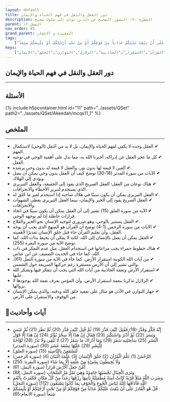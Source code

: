 ```yaml
---
layout: default
title: دور العقل والنقل في فهم الحياة والإيمان
description: الفطرة -٣- التصور الصحيح عن الدين يؤدي إلى سلوك صحيح
parent: الفصل ١٢
nav_order: 45
grand_parent: العقيدة و الاعجاز
tags: 
    ["إِنَّهُ فَكَّرَ وَقَدَّرَ (18) فَقُتِلَ كَيْفَ قَدَّرَ (19) ثُمَّ قُتِلَ كَيْفَ قَدَّرَ (20) ثُمَّ نَظَرَ (21) ثُمَّ عَبَسَ وَبَسَرَ (22) ثُمَّ أَدْبَرَ وَاسْتَكْبَرَ (23) فَقَالَ إِنْ هَذَا إِلَّا سِحْرٌ يُؤْثَرُ (24) إِنْ هَذَا إِلَّا قَوْلُ الْبَشَرِ (25) سَأُصْلِيهِ سَقَرَ (26) وَمَا أَدْرَاكَ مَا سَقَرُ (27) لَا تُبْقِي وَلَا تَذَرُ (28) لَوَّاحَةٌ لِلْبَشَرِ (29) عَلَيْهَا تِسْعَةَ عَشَرَ (30)","لَنَسْفَعَنْ بِالنَّاصِيَةِ (15)","الرَّحْمَنُ (1) عَلَّمَ الْقُرْآنَ (2) خَلَقَ الْإِنْسَانَ (3) عَلَّمَهُ الْبَيَانَ (4)","وَلَا يُحِيطُونَ بِشَيْءٍ مِنْ عِلْمِهِ إِلَّا بِمَا شَاءَ","أَمَّنْ جَعَلَ الْأَرْضَ قَرَاراً","وَتَرَى الْجِبَالَ تَحْسَبُهَا جَامِدَةً وَهِيَ تَمُرُّ مَرَّ السَّحَابِ","وَضَرَبَ اللَّهُ مَثَلاً قَرْيَةً كَانَتْ آمِنَةً مُطْمَئِنَّةً يَأْتِيهَا رِزْقُهَا رَغَداً مِنْ كُلِّ مَكَانٍ فَكَفَرَتْ بِأَنْعُمِ اللَّهِ فَأَذَاقَهَا اللَّهُ لِبَاسَ الْجُوعِ وَالْخَوْفِ بِمَا كَانُوا يَصْنَعُونَ (112)","قُلْ هُوَ الْقَادِرُ عَلَى أَنْ يَبْعَثَ عَلَيْكُمْ عَذَاباً مِنْ فَوْقِكُمْ أَوْ مِنْ تَحْتِ أَرْجُلِكُمْ أَوْ يَلْبِسَكُمْ شِيَعاً"]
keys:
    ["العقل","النقل","الوحي","القرآن","الاستقرار","الجاذبية","الزلازل","التوازن","الخلق","الإيمان"]
---
```

## ‏دور العقل والنقل في فهم الحياة والإيمان
***
## الأسئلة 
{% include h5pcontainer.html id="11" path="../assets/QSet" path2="../assets/QSet/Akeedah/mcqs11_1" %}
## الملخص
***
- ‏✔ العقل وحده لا يكفي لفهم الحياة والإيمان، بل لا بد من النقل (الوحي) لاستكمال الفهم. 
- ‏✔ كل ما عجز العقل عن إدراكه، أخبرنا الله به، مما يدل على أهمية الوحي في توجيه العقل. 
- ‏✔ العين لا قيمة لها بدون نور، والعقل لا قيمة له بدون وحي يرشده. 
- ‏✔ الآيات من سورة المدثر (18-30) توضح كيف أن العقل بدون وحي يمكن أن يضل ويؤدي إلى الهلاك. 
- ‏✔ هناك نوعان من العقل: العقل الصريح الذي يقود إلى الحقيقة، والعقل التبريري الذي يستخدم لتبرير الأخطاء والانحرافات. 
- ‏✔ العقل التبريري يمكن أن يكون سببًا في هلاك صاحبه إذا استخدم لغير ما خُلق له. 
- ‏✔ العقل الصريح يقود إلى الخير والإيمان، بينما العقل التبريري يغطي الشهوات والانحرافات. 
- ‏✔ الآية من سورة العلق (15) تشير إلى أن العقل يمكن أن يكون سببًا في اتخاذ قرارات خاطئة إذا لم يوجهه الوحي. 
- ‏✔ العقل يستنير بالوحي، وهو ضروري لتوجيه الإنسان نحو الخير والفلاح. 
- ‏✔ الآيات من سورة الرحمن (1-4) توضح أن القرآن هو المنهج الذي يجب أن يوجه العقل، وأن تعليم القرآن جاء قبل خلق الإنسان تقديرًا لأهميته. 
- ‏✔ العقل يمكن أن يصل بالإنسان إلى الله، لكنه لا يمكن أن يحيط بذات الله، كما توضح الآية من سورة البقرة (255). 
- ‏✔ هناك خطوط حمراء يجب مراعاتها في استخدام العقل، مثل عدم التفكر في ذات الله، كما جاء في الحديث الضعيف عن ابن عباس. 
- ‏✔ من آيات الله الكونية استقرار الأرض، كما جاء في الآية من سورة النمل (61)، والتي تشير إلى أن الأرض مستقرة رغم حركتها السريعة حول الشمس. 
- ‏✔ استقرار الأرض ونعمة الجاذبية من آيات الله التي يجب أن نتفكر فيها ونشكر الله عليها. 
- ‏✔ الزلازل تذكرنا بنعمة استقرار الأرض، وأن المؤمن يعرف نعمة الله بوجودها لا بزوالها. 
- ‏✔ جهاز التوازن في الأذن هو مثال على تعقيد خلق الله ودقته، والذي يمكن الإنسان من الوقوف والاستقرار على الأرض. 

## 📜آيات وأحاديث
***
- ‏إِنَّهُ فَكَّرَ وَقَدَّرَ (18) فَقُتِلَ كَيْفَ قَدَّرَ (19) ثُمَّ قُتِلَ كَيْفَ قَدَّرَ (20) ثُمَّ نَظَرَ (21) ثُمَّ عَبَسَ وَبَسَرَ (22) ثُمَّ أَدْبَرَ وَاسْتَكْبَرَ (23) فَقَالَ إِنْ هَذَا إِلَّا سِحْرٌ يُؤْثَرُ (24) إِنْ هَذَا إِلَّا قَوْلُ الْبَشَرِ (25) سَأُصْلِيهِ سَقَرَ (26) وَمَا أَدْرَاكَ مَا سَقَرُ (27) لَا تُبْقِي وَلَا تَذَرُ (28) لَوَّاحَةٌ لِلْبَشَرِ (29) عَلَيْهَا تِسْعَةَ عَشَرَ (30) (سورة المدثر)
- ‏لَنَسْفَعَنْ بِالنَّاصِيَةِ (15) (سورة العلق)
- ‏الرَّحْمَنُ (1) عَلَّمَ الْقُرْآنَ (2) خَلَقَ الْإِنْسَانَ (3) عَلَّمَهُ الْبَيَانَ (4) (سورة الرحمن)
- ‏وَلَا يُحِيطُونَ بِشَيْءٍ مِنْ عِلْمِهِ إِلَّا بِمَا شَاءَ (سورة البقرة: 255)
- ‏أَمَّنْ جَعَلَ الْأَرْضَ قَرَاراً (سورة النمل: 61)
- ‏وَتَرَى الْجِبَالَ تَحْسَبُهَا جَامِدَةً وَهِيَ تَمُرُّ مَرَّ السَّحَابِ (سورة النمل: 88)
- ‏وَضَرَبَ اللَّهُ مَثَلاً قَرْيَةً كَانَتْ آمِنَةً مُطْمَئِنَّةً يَأْتِيهَا رِزْقُهَا رَغَداً مِنْ كُلِّ مَكَانٍ فَكَفَرَتْ بِأَنْعُمِ اللَّهِ فَأَذَاقَهَا اللَّهُ لِبَاسَ الْجُوعِ وَالْخَوْفِ بِمَا كَانُوا يَصْنَعُونَ (112) (سورة النحل)
- ‏قُلْ هُوَ الْقَادِرُ عَلَى أَنْ يَبْعَثَ عَلَيْكُمْ عَذَاباً مِنْ فَوْقِكُمْ أَوْ مِنْ تَحْتِ أَرْجُلِكُمْ أَوْ يَلْبِسَكُمْ شِيَعاً (سورة الأنعام:65)

